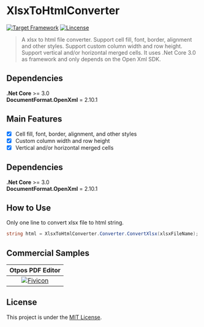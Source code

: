 # XlsxToHtmlConverter

[![Target Framework](https://img.shields.io/badge/%2ENet%20Core-3.0-green.svg)](https://docs.microsoft.com/en-us/dotnet/core/about)
[![Lincense](https://img.shields.io/badge/Lincense-MIT-orange.svg)](https://github.com/Fei-Sheng-Wu/XlsxToHtmlConverter/blob/1.0.0/LICENSE.txt)

> A xlsx to html file converter. Support cell fill, font, border, alignment and other styles. Support custom column width and row height. Support vertical and/or horizontal merged cells. It uses .Net Core 3.0 as framework and only depends on the Open Xml SDK.

## Dependencies

**.Net Core** >= 3.0  
**DocumentFormat.OpenXml** = 2.10.1

## Main Features

- [x] Cell fill, font, border, alignment, and other styles
- [x] Custom column width and row height
- [x] Vertical and/or horizontal merged cells

## Dependencies

**.Net Core** >= 3.0  
**DocumentFormat.OpenXml** = 2.10.1

## How to Use

Only one line to convert xlsx file to html string.

```c#
string html = XlsxToHtmlConverter.Converter.ConvertXlsx(xlsxFileName);
```

## Commercial Samples

|Otpos PDF Editor|
|    :--------:   |
|[![Fivicon](http://pdf-editor.otpos.com/content/img/favicon.png)](http://pdf-editor.otpos.com/)|

## License

This project is under the [MIT License](https://github.com/Fei-Sheng-Wu/XlsxToHtmlConverter/blob/1.0.0/LICENSE.txt).
